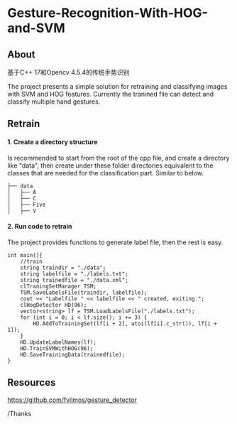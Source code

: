 # Gesture-Recognition-With-HOG-and-SVM
## About
基于C++ 17和Opencv 4.5.4的传统手势识别

The project presents a simple solution for retraining and classifying images with SVM and HOG features. Currently the tranined file can detect and classify multiple hand gestures.
## Retrain
#### 1. Create a directory structure
Is recommended to start from the root of the cpp file, and create a directory like "data", then create under these folder directories equivalent to the classes that are needed for the classification part. Similar to below.
```
├── data
│   ├── A
│   ├── C
│   ├── Five
│   ├── V
```
#### 2. Run code to retrain
The project provides functions to generate label file, then the rest is easy.
```
int main(){
    //train
    string traindir = "./data";
    string labelfile = "./labels.txt";
    string trainedfile = "./data.xml";
    clTraningSetManager TSM;
    TSM.SaveLabelsFile(traindir, labelfile);
    cout << "Labelfile " << labelfile << " created, exiting.";
    clHogDetector HD(96);
    vector<string> lf = TSM.LoadLabelsFile("./labels.txt");
    for (int i = 0; i < lf.size(); i += 3) {
        HD.AddToTrainingSet(lf[i + 2], atoi(lf[i].c_str()), lf[i + 1]);
    }
    HD.UpdateLabelNames(lf);
    HD.TrainSVMWithHOG(96);
    HD.SaveTrainingData(trainedfile);
}
```
## Resources
https://github.com/fvilmos/gesture_detector

/Thanks
